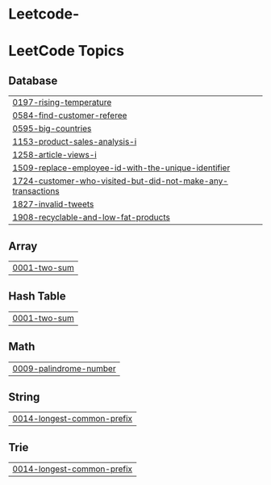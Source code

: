 # Leetcode-
<!---LeetCode Topics Start-->
# LeetCode Topics
## Database
|  |
| ------- |
| [0197-rising-temperature](https://github.com/Venumurala91/Leetcode-/tree/master/0197-rising-temperature) |
| [0584-find-customer-referee](https://github.com/Venumurala91/Leetcode-/tree/master/0584-find-customer-referee) |
| [0595-big-countries](https://github.com/Venumurala91/Leetcode-/tree/master/0595-big-countries) |
| [1153-product-sales-analysis-i](https://github.com/Venumurala91/Leetcode-/tree/master/1153-product-sales-analysis-i) |
| [1258-article-views-i](https://github.com/Venumurala91/Leetcode-/tree/master/1258-article-views-i) |
| [1509-replace-employee-id-with-the-unique-identifier](https://github.com/Venumurala91/Leetcode-/tree/master/1509-replace-employee-id-with-the-unique-identifier) |
| [1724-customer-who-visited-but-did-not-make-any-transactions](https://github.com/Venumurala91/Leetcode-/tree/master/1724-customer-who-visited-but-did-not-make-any-transactions) |
| [1827-invalid-tweets](https://github.com/Venumurala91/Leetcode-/tree/master/1827-invalid-tweets) |
| [1908-recyclable-and-low-fat-products](https://github.com/Venumurala91/Leetcode-/tree/master/1908-recyclable-and-low-fat-products) |
## Array
|  |
| ------- |
| [0001-two-sum](https://github.com/Venumurala91/Leetcode-/tree/master/0001-two-sum) |
## Hash Table
|  |
| ------- |
| [0001-two-sum](https://github.com/Venumurala91/Leetcode-/tree/master/0001-two-sum) |
## Math
|  |
| ------- |
| [0009-palindrome-number](https://github.com/Venumurala91/Leetcode-/tree/master/0009-palindrome-number) |
## String
|  |
| ------- |
| [0014-longest-common-prefix](https://github.com/Venumurala91/Leetcode-/tree/master/0014-longest-common-prefix) |
## Trie
|  |
| ------- |
| [0014-longest-common-prefix](https://github.com/Venumurala91/Leetcode-/tree/master/0014-longest-common-prefix) |
<!---LeetCode Topics End-->